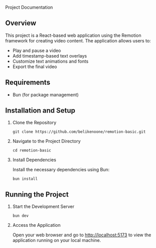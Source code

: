 Project Documentation

## Overview

This project is a React-based web application using the Remotion framework for creating video content. The application allows users to:

- Play and pause a video
- Add timestamp-based text overlays
- Customize text animations and fonts
- Export the final video

## Requirements

- Bun (for package management)

## Installation and Setup

1. Clone the Repository

   ```shell
   git clone https://github.com/belikenoone/remotion-basic.git
   ```

2. Navigate to the Project Directory

   ```shell
   cd remotion-basic
   ```

3. Install Dependencies

   Install the necessary dependencies using Bun:

   ```shell
   bun install
   ```

## Running the Project

1. Start the Development Server

   ```shell
   bun dev
   ```

2. Access the Application

   Open your web browser and go to [http://localhost:5173](http://localhost:5173) to view the application running on your local machine.
